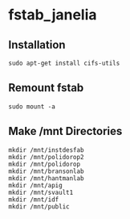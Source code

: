 # fstab_janelia

## Installation

```shell
sudo apt-get install cifs-utils
```

## Remount fstab

```shell
sudo mount -a
```

## Make /mnt Directories

```shell
mkdir /mnt/instdesfab
mkdir /mnt/polidorop2
mkdir /mnt/polidorop
mkdir /mnt/bransonlab
mkdir /mnt/hantmanlab
mkdir /mnt/apig
mkdir /mnt/svault1
mkdir /mnt/idf
mkdir /mnt/public
```
